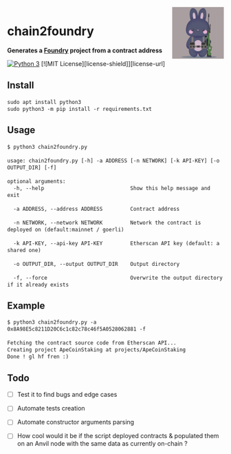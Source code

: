 <img src="logo.png" alt="erc1337 logo" align="right" width="120" />

# chain2foundry

**Generates a [Foundry](https://github.com/foundry-rs/foundry) project from a contract address**

[![Python 3](https://img.shields.io/badge/python-3-blue.svg)](https://www.python.org/downloads/release/python-3/)
[![MIT License][license-shield]][license-url]

## Install
```
sudo apt install python3
sudo python3 -m pip install -r requirements.txt
```

## Usage
```
$ python3 chain2foundry.py

usage: chain2foundry.py [-h] -a ADDRESS [-n NETWORK] [-k API-KEY] [-o OUTPUT_DIR] [-f]

optional arguments:
  -h, --help            				Show this help message and exit

  -a ADDRESS, --address ADDRESS         Contract address

  -n NETWORK, --network NETWORK         Network the contract is deployed on (default:mainnet / goerli)

  -k API-KEY, --api-key API-KEY         Etherscan API key (default: a shared one)

  -o OUTPUT_DIR, --output OUTPUT_DIR    Output directory

  -f, --force                           Overwrite the output directory if it already exists
```

## Example
```
$ python3 chain2foundry.py -a 0x8A98E5c8211D20C6c1c82c78c46f5A0528062881 -f

Fetching the contract source code from Etherscan API...
Creating project ApeCoinStaking at projects/ApeCoinStaking
Done ! gl hf fren :)
```

## Todo

- [ ] Test it to find bugs and edge cases
- [ ] Automate tests creation
- [ ] Automate constructor arguments parsing
- [ ] How cool would it be if the script deployed contracts & populated them on an Anvil node with the same data as currently on-chain ?

